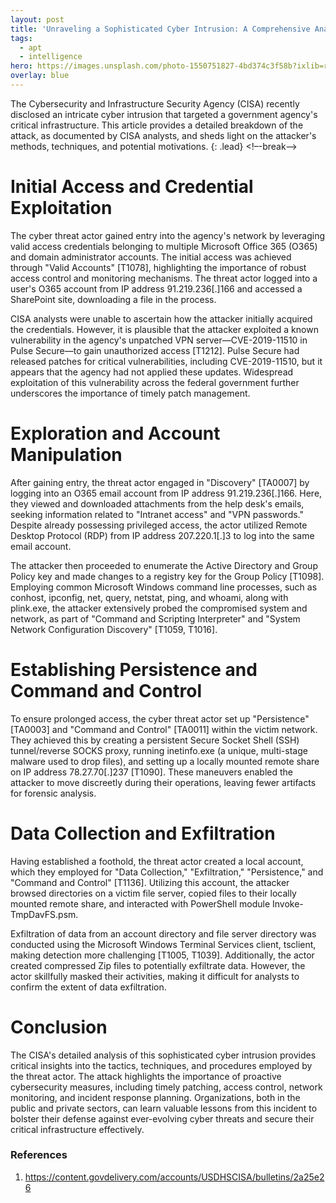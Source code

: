 ```yaml
---
layout: post
title: 'Unraveling a Sophisticated Cyber Intrusion: A Comprehensive Analysis by CISA'
tags:
  - apt
  - intelligence
hero: https://images.unsplash.com/photo-1550751827-4bd374c3f58b?ixlib=rb-4.0.3&ixid=M3wxMjA3fDB8MHxwaG90by1wYWdlfHx8fGVufDB8fHx8fA%3D%3D&auto=format&fit=crop&w=1470&q=80
overlay: blue
---
```


The Cybersecurity and Infrastructure Security Agency (CISA) recently disclosed an intricate cyber intrusion that targeted a government agency's critical infrastructure. This article provides a detailed breakdown of the attack, as documented by CISA analysts, and sheds light on the attacker's methods, techniques, and potential motivations. {: .lead} <!–-break-–> 

# Initial Access and Credential Exploitation

The cyber threat actor gained entry into the agency's network by leveraging valid access credentials belonging to multiple Microsoft Office 365 (O365) and domain administrator accounts. The initial access was achieved through "Valid Accounts" [T1078], highlighting the importance of robust access control and monitoring mechanisms. The threat actor logged into a user's O365 account from IP address 91.219.236[.]166 and accessed a SharePoint site, downloading a file in the process.

CISA analysts were unable to ascertain how the attacker initially acquired the credentials. However, it is plausible that the attacker exploited a known vulnerability in the agency's unpatched VPN server—CVE-2019-11510 in Pulse Secure—to gain unauthorized access [T1212]. Pulse Secure had released patches for critical vulnerabilities, including CVE-2019-11510, but it appears that the agency had not applied these updates. Widespread exploitation of this vulnerability across the federal government further underscores the importance of timely patch management.

# Exploration and Account Manipulation

After gaining entry, the threat actor engaged in "Discovery" [TA0007] by logging into an O365 email account from IP address 91.219.236[.]166. Here, they viewed and downloaded attachments from the help desk's emails, seeking information related to "Intranet access" and "VPN passwords." Despite already possessing privileged access, the actor utilized Remote Desktop Protocol (RDP) from IP address 207.220.1[.]3 to log into the same email account.

The attacker then proceeded to enumerate the Active Directory and Group Policy key and made changes to a registry key for the Group Policy [T1098]. Employing common Microsoft Windows command line processes, such as conhost, ipconfig, net, query, netstat, ping, and whoami, along with plink.exe, the attacker extensively probed the compromised system and network, as part of "Command and Scripting Interpreter" and "System Network Configuration Discovery" [T1059, T1016].

# Establishing Persistence and Command and Control

To ensure prolonged access, the cyber threat actor set up "Persistence" [TA0003] and "Command and Control" [TA0011] within the victim network. They achieved this by creating a persistent Secure Socket Shell (SSH) tunnel/reverse SOCKS proxy, running inetinfo.exe (a unique, multi-stage malware used to drop files), and setting up a locally mounted remote share on IP address 78.27.70[.]237 [T1090]. These maneuvers enabled the attacker to move discreetly during their operations, leaving fewer artifacts for forensic analysis.

# Data Collection and Exfiltration

Having established a foothold, the threat actor created a local account, which they employed for "Data Collection," "Exfiltration," "Persistence," and "Command and Control" [T1136]. Utilizing this account, the attacker browsed directories on a victim file server, copied files to their locally mounted remote share, and interacted with PowerShell module Invoke-TmpDavFS.psm.

Exfiltration of data from an account directory and file server directory was conducted using the Microsoft Windows Terminal Services client, tsclient, making detection more challenging [T1005, T1039]. Additionally, the actor created compressed Zip files to potentially exfiltrate data. However, the actor skillfully masked their activities, making it difficult for analysts to confirm the extent of data exfiltration.

# Conclusion

The CISA's detailed analysis of this sophisticated cyber intrusion provides critical insights into the tactics, techniques, and procedures employed by the threat actor. The attack highlights the importance of proactive cybersecurity measures, including timely patching, access control, network monitoring, and incident response planning. Organizations, both in the public and private sectors, can learn valuable lessons from this incident to bolster their defense against ever-evolving cyber threats and secure their critical infrastructure effectively.

### References
1. https://content.govdelivery.com/accounts/USDHSCISA/bulletins/2a25e26